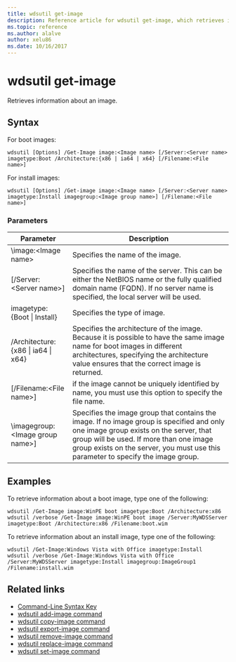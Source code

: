 ```yaml
---
title: wdsutil get-image
description: Reference article for wdsutil get-image, which retrieves information about an image.
ms.topic: reference
ms.author: alalve
author: xelu86
ms.date: 10/16/2017
---
```



# wdsutil get-image



Retrieves information about an image.

## Syntax

For boot images:

```
wdsutil [Options] /Get-Image image:<Image name> [/Server:<Server name> imagetype:Boot /Architecture:{x86 | ia64 | x64} [/Filename:<File name>]
```

For install images:

```
wdsutil [Options] /Get-image image:<Image name> [/Server:<Server name> imagetype:Install imagegroup:<Image group name>] [/Filename:<File name>]
```

### Parameters

|Parameter|Description|
|-------|--------|
| \image:\<Image name\>|Specifies the name of the image.|
|[/Server:\<Server name\>]|Specifies the name of the server. This can be either the NetBIOS name or the fully qualified domain name (FQDN). If no server name is specified, the local server will be used.|
| imagetype:{Boot \| Install}|Specifies the type of image.|
|/Architecture:{x86 \| ia64 \| x64}|Specifies the architecture of the image. Because it is possible to have the same image name for boot images in different architectures, specifying the architecture value ensures that the correct image is returned.|
|[/Filename:\<File name\>]|if the image cannot be uniquely identified by name, you must use this option to specify the file name.|
|\imagegroup:\<Image group name\>]|Specifies the image group that contains the image. If no image group is specified and only one image group exists on the server, that group will be used. If more than one image group exists on the server, you must use this parameter to specify the image group.|

## Examples

To retrieve information about a boot image, type one of the following:

```
wdsutil /Get-Image image:WinPE boot imagetype:Boot /Architecture:x86
wdsutil /verbose /Get-Image image:WinPE boot image /Server:MyWDSServer imagetype:Boot /Architecture:x86 /Filename:boot.wim
```

To retrieve information about an install image, type one of the following:

```
wdsutil /Get-Image:Windows Vista with Office imagetype:Install
wdsutil /verbose /Get-Image:Windows Vista with Office /Server:MyWDSServer imagetype:Install imagegroup:ImageGroup1 /Filename:install.wim
```

## Related links

- [Command-Line Syntax Key](command-line-syntax-key.md)
- [wdsutil add-image command](wdsutil-add-image.md)
- [wdsutil copy-image command](wdsutil-copy-image.md)
- [wdsutil export-image command](wdsutil-export-image.md)
- [wdsutil remove-image command](wdsutil-remove-image.md)
- [wdsutil replace-image command](wdsutil-replace-image.md)
- [wdsutil set-image command](wdsutil-set-image.md)
